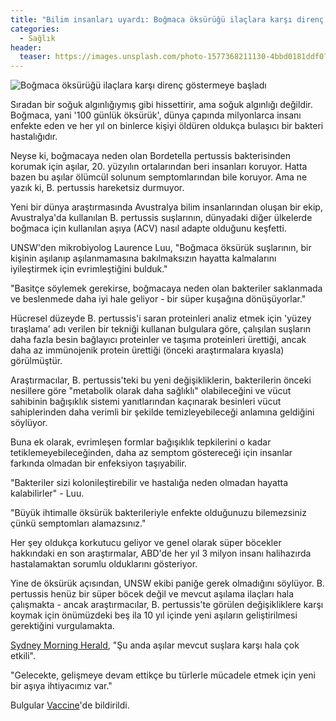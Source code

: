 ```yaml
---
title: "Bilim insanları uyardı: Boğmaca öksürüğü ilaçlara karşı direnç göstermeye başladı"
categories:
  - Sağlık
header:
  teaser: https://images.unsplash.com/photo-1577368211130-4bbd0181ddf0?ixlib=rb-1.2.1&ixid=eyJhcHBfaWQiOjEyMDd9&auto=format&fit=crop&w=1342&q=80
---
```

![Boğmaca öksürüğü ilaçlara karşı direnç göstermeye başladı](https://images.unsplash.com/photo-1577368211130-4bbd0181ddf0?ixlib=rb-1.2.1&ixid=eyJhcHBfaWQiOjEyMDd9&auto=format&fit=crop&w=1342&q=80)

Sıradan bir soğuk algınlığıymış gibi hissettirir, ama soğuk algınlığı değildir. Boğmaca, yani '100 günlük öksürük', dünya çapında milyonlarca insanı enfekte eden ve her yıl on binlerce kişiyi öldüren oldukça bulaşıcı bir bakteri hastalığıdır.

Neyse ki, boğmacaya neden olan Bordetella pertussis bakterisinden korumak için aşılar, 20. yüzyılın ortalarından beri insanları koruyor. Hatta bazen bu aşılar ölümcül solunum semptomlarından bile koruyor. Ama ne yazık ki, B. pertussis hareketsiz durmuyor.

Yeni bir dünya araştırmasında Avustralya bilim insanlarından oluşan bir ekip, Avustralya'da kullanılan B. pertussis suşlarının, dünyadaki diğer ülkelerde boğmaca için kullanılan aşıya (ACV) nasıl adapte olduğunu keşfetti.

UNSW'den mikrobiyolog Laurence Luu, "Boğmaca öksürük suşlarının, bir kişinin aşılanıp aşılanmamasına bakılmaksızın hayatta kalmalarını iyileştirmek için evrimleştiğini bulduk."

"Basitçe söylemek gerekirse, boğmacaya neden olan bakteriler saklanmada ve beslenmede daha iyi hale geliyor - bir süper kuşağına dönüşüyorlar."

Hücresel düzeyde B. pertussis'i saran proteinleri analiz etmek için 'yüzey tıraşlama' adı verilen bir tekniği kullanan bulgulara göre, çalışılan suşların daha fazla besin bağlayıcı proteinler ve taşıma proteinleri ürettiği, ancak daha az immünojenik protein ürettiği (önceki araştırmalara kıyasla) görülmüştür.

Araştırmacılar, B. pertussis'teki bu yeni değişikliklerin, bakterilerin önceki nesillere göre "metabolik olarak daha sağlıklı" olabileceğini ve vücut sahibinin bağışıklık sistemi yanıtlarından kaçınarak besinleri vücut sahiplerinden daha verimli bir şekilde temizleyebileceği anlamına geldiğini söylüyor.

Buna ek olarak, evrimleşen formlar bağışıklık tepkilerini o kadar tetiklemeyebileceğinden, daha az semptom göstereceği için insanlar farkında olmadan bir enfeksiyon taşıyabilir.

"Bakteriler sizi kolonileştirebilir ve hastalığa neden olmadan hayatta kalabilirler" - Luu.

"Büyük ihtimalle öksürük bakterileriyle enfekte olduğunuzu bilemezsiniz çünkü semptomları alamazsınız."

Her şey oldukça korkutucu geliyor ve genel olarak süper böcekler hakkındaki en son araştırmalar, ABD'de her yıl 3 milyon insanı halihazırda hastalamaktan sorumlu olduklarını gösteriyor.

Yine de öksürük açısından, UNSW ekibi paniğe gerek olmadığını söylüyor. B. pertussis henüz bir süper böcek değil ve mevcut aşılama ilaçları hala çalışmakta - ancak araştırmacılar, B. pertussis'te görülen değişikliklere karşı koymak için önümüzdeki beş ila 10 yıl içinde yeni aşıların geliştirilmesi gerektiğini vurgulamakta.

[Sydney Morning Herald](https://www.smh.com.au/healthcare/vaccine-needed-as-whooping-cough-evolves-20200116-h1l3gd.html), "Şu anda aşılar mevcut suşlara karşı hala çok etkili".

"Gelecekte, gelişmeye devam ettikçe bu türlerle mücadele etmek için yeni bir aşıya ihtiyacımız var."

Bulgular [Vaccine](https://www.sciencedirect.com/science/article/pii/S0264410X19314422?via%3Dihub)'de bildirildi.
